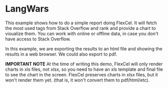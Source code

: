 # LangWars

This example shows how to do a simple report doing FlexCel. It will fetch the most used
tags from Stack Overflow and rank and provide a chart to visualize them. You can work with
online or offline data, in case you don't have access to Stack Overflow.

In this example, we are exporting the results to an html file and showing the results in a web browser.
We could also export to pdf.

**IMPORTANT NOTE**  At the time of writing this demo, FlexCel will only render charts in xls files,
not xlsx, so you need to have an xls template and final file to see the chart in the screen.
FlexCel preserves charts in xlsx files, but it won't render them yet. (that is, it won't convert them
to pdf/html/etc).